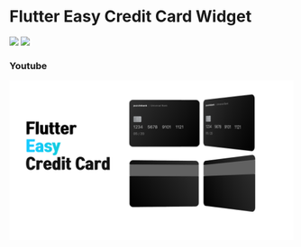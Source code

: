 # Flutter Easy Credit Card Widget


<img src="./readme/1.png" width="250"/> <img src="./readme/2.png" width="250"/> 


### Youtube
[![Flutter Easy Credit Card ](./readme/youtube.png)](https://www.youtube.com/watch?v=xMvi9AvAQi8)


